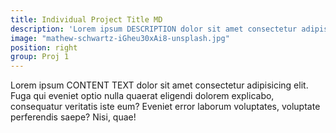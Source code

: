```yaml
---
title: Individual Project Title MD
description: 'Lorem ipsum DESCRIPTION dolor sit amet consectetur adipisicing elit. Fuga qui eveniet optio nulla quaerat eligendi dolorem explicabo, consequatur veritatis iste eum? Eveniet error laborum voluptates, voluptate perferendis saepe? Nisi, quae!'
image: "mathew-schwartz-iGheu30xAi8-unsplash.jpg"
position: right
group: Proj 1
---
```

Lorem ipsum CONTENT TEXT dolor sit amet consectetur adipisicing elit. Fuga qui eveniet optio nulla quaerat eligendi dolorem explicabo, consequatur veritatis iste eum? Eveniet error laborum voluptates, voluptate perferendis saepe? Nisi, quae!